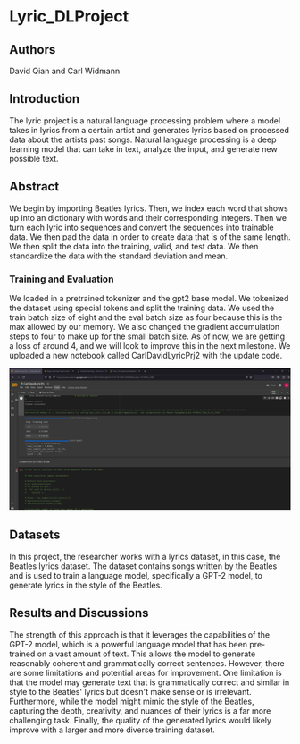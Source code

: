 # Lyric_DLProject
## Authors
David Qian and Carl Widmann

## Introduction
The lyric project is a natural language processing problem where a model takes in lyrics from a certain artist and generates lyrics based on processed data about the artists past songs. Natural language processing is a deep learning model that can take in text, analyze the input, and generate new possible text.

## Abstract

We begin by importing Beatles lyrics. Then, we index each word that shows up into an dictionary with words and their corresponding integers. Then we turn each lyric into sequences and convert the sequences into trainable data. We then pad the data in order to create data that is of the same length. We then split the data into the training, valid, and test data. We then standardize the data with the standard deviation and mean. 

### Training and Evaluation

We loaded in a pretrained tokenizer and the gpt2 base model. We tokenized the dataset using special tokens and split the training data. We used the train batch size of eight and the eval batch size as four because this is the max allowed by our memory. We also changed the gradient accumulation steps to four to make up for the small batch size. As of now, we are getting a loss of around 4, and we will look to improve this in the next milestone. We uploaded a new notebook called CarlDavidLyricPrj2 with the update code. 

![plot](./dl.png)


## Datasets

In this project, the researcher works with a lyrics dataset, in this case, the Beatles lyrics dataset. The dataset contains songs written by the Beatles and is used to train a language model, specifically a GPT-2 model, to generate lyrics in the style of the Beatles.


## Results and Discussions

The strength of this approach is that it leverages the capabilities of the GPT-2 model, which is a powerful language model that has been pre-trained on a vast amount of text. This allows the model to generate reasonably coherent and grammatically correct sentences.
However, there are some limitations and potential areas for improvement. One limitation is that the model may generate text that is grammatically correct and similar in style to the Beatles' lyrics but doesn't make sense or is irrelevant.
Furthermore, while the model might mimic the style of the Beatles, capturing the depth, creativity, and nuances of their lyrics is a far more challenging task. Finally, the quality of the generated lyrics would likely improve with a larger and more diverse training dataset.

